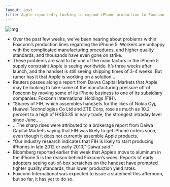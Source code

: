 ```yaml
---
layout: post
title: Apple reportedly looking to expand iPhone production to Foxconn subsidiary
---
```

![img](http://media.idownloadblog.com/wp-content/uploads/2012/10/iPhone-5-at-Apple-Store.jpg)
* Over the past few weeks, we’ve been hearing about problems within Foxconn’s production lines regarding the iPhone 5. Workers are unhappy with the complicated manufacturing procedures, and higher quality standards, and thousands have even gone on strike.
* These problems are said to be one of the main factors in the iPhone 5 supply constraint Apple is seeing worldwide. It’s three weeks after launch, and the handset is still seeing shipping times of 3-4 weeks. But rumor has it that Apple is working on a solution…
* Reuters passes along a report from Daiwa Capital Markets that Apple may be looking to take some of the manufacturing pressure off of Foxconn by moving some of its iPhone business to one of its subsidiary companies: Foxconn International Holdings (FIH).
* “Shares of FIH, which assembles handsets for the likes of Nokia Oyj, Huawei Technologies Co Ltd and ZTE Corp, rose as much as 10.2 percent to a high of HK$3.35 in early trade, the strongest intraday level since June….
* …The sharp rises were attributed to a brokerage report from Daiwa Capital Markets saying that FIH was likely to get iPhone orders soon, even though it does not currently assemble Apple products.
* “Our industry research indicates that FIH is likely to start producing iPhones in late 2012 or early 2013,” Daiwa said.”
* Bloomberg reported earlier this week that Apple’s move to aluminum in the iPhone 5 is the reason behind Foxconn’s woes. Reports of early adopters seeing out-of-box scratches on the handset have prompted tighter quality standards, thus lower production yield rates.
* Foxconn International was expected to issue a statement this afternoon, but so far, it has yet to do so.


